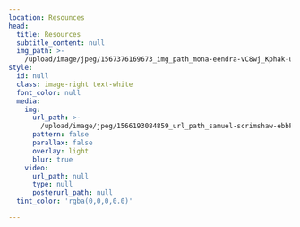```yaml
---
location: Resounces
head:
  title: Resources
  subtitle_content: null
  img_path: >-
    /upload/image/jpeg/1567376169673_img_path_mona-eendra-vC8wj_Kphak-unsplash.jpg
style:
  id: null
  class: image-right text-white
  font_color: null
  media:
    img:
      url_path: >-
        /upload/image/jpeg/1566193084859_url_path_samuel-scrimshaw-ebbFZvavGy4-unsplash.jpg
      pattern: false
      parallax: false
      overlay: light
      blur: true
    video:
      url_path: null
      type: null
      posterurl_path: null
  tint_color: 'rgba(0,0,0,0.0)'

---
```


